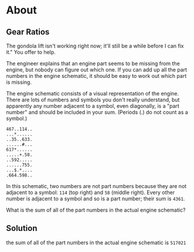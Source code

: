# About

## Gear Ratios

The gondola lift isn't working right now; it'll still be a while before I can
fix it." You offer to help.

The engineer explains that an engine part seems to be missing from the engine,
but nobody can figure out which one. If you can add up all the part numbers in
the engine schematic, it should be easy to work out which part is missing.

The engine schematic consists of a visual representation of the engine. There
are lots of numbers and symbols you don't really understand, but apparently any
number adjacent to a symbol, even diagonally, is a "part number" and should be
included in your sum. (Periods (.) do not count as a symbol.)

```
467..114..
...*......
..35..633.
......#...
617*......
.....+.58.
..592.....
......755.
...$.*....
.664.598..
```

In this schematic, two numbers are not part numbers because they are not
adjacent to a symbol: `114` (top right) and `58` (middle right). Every other
number is adjacent to a symbol and so is a part number; their sum is `4361`.

What is the sum of all of the part numbers in the actual engine schematic?

## Solution

the sum of all of the part numbers in the actual engine schematic is `517021`
